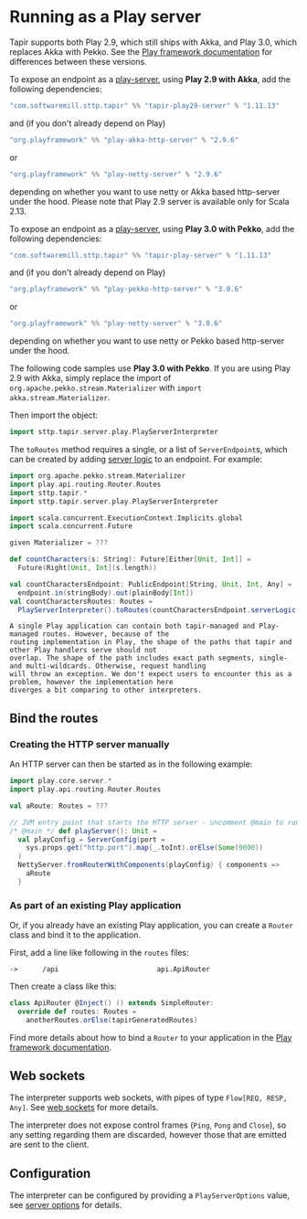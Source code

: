 # Running as a Play server

Tapir supports both Play 2.9, which still ships with Akka, and Play 3.0, which replaces Akka with Pekko.
See the [Play framework documentation](https://www.playframework.com/documentation/2.9.x/General#How-Play-Deals-with-Akkas-License-Change) for differences between these versions.

To expose an endpoint as a [play-server](https://www.playframework.com/), using **Play 2.9 with Akka**, add the following dependencies:

```scala
"com.softwaremill.sttp.tapir" %% "tapir-play29-server" % "1.11.13"
```

and (if you don't already depend on Play)

```scala
"org.playframework" %% "play-akka-http-server" % "2.9.6"
```

or

```scala
"org.playframework" %% "play-netty-server" % "2.9.6"
```

depending on whether you want to use netty or Akka based http-server under the hood. Please note that Play 2.9 server is available only for Scala 2.13.

To expose an endpoint as a [play-server](https://www.playframework.com/), using **Play 3.0 with Pekko**, add the following dependencies:

```scala
"com.softwaremill.sttp.tapir" %% "tapir-play-server" % "1.11.13"
```

and (if you don't already depend on Play)

```scala
"org.playframework" %% "play-pekko-http-server" % "3.0.6"
```

or

```scala
"org.playframework" %% "play-netty-server" % "3.0.6"
```

depending on whether you want to use netty or Pekko based http-server under the hood.

The following code samples use **Play 3.0 with Pekko**. If you are using Play 2.9 with Akka,
simply replace the import of `org.apache.pekko.stream.Materializer` with `import akka.stream.Materializer`.

Then import the object:

```scala
import sttp.tapir.server.play.PlayServerInterpreter
```

The `toRoutes` method requires a single, or a list of `ServerEndpoint`s, which can be created by adding
[server logic](logic.md) to an endpoint. For example:

```scala
import org.apache.pekko.stream.Materializer
import play.api.routing.Router.Routes
import sttp.tapir.*
import sttp.tapir.server.play.PlayServerInterpreter

import scala.concurrent.ExecutionContext.Implicits.global
import scala.concurrent.Future

given Materializer = ???

def countCharacters(s: String): Future[Either[Unit, Int]] =
  Future(Right[Unit, Int](s.length))

val countCharactersEndpoint: PublicEndpoint[String, Unit, Int, Any] =
  endpoint.in(stringBody).out(plainBody[Int])
val countCharactersRoutes: Routes =
  PlayServerInterpreter().toRoutes(countCharactersEndpoint.serverLogic(countCharacters _))
```

```{note}
A single Play application can contain both tapir-managed and Play-managed routes. However, because of the
routing implementation in Play, the shape of the paths that tapir and other Play handlers serve should not
overlap. The shape of the path includes exact path segments, single- and multi-wildcards. Otherwise, request handling
will throw an exception. We don't expect users to encounter this as a problem, however the implementation here
diverges a bit comparing to other interpreters.
```

## Bind the routes

### Creating the HTTP server manually

An HTTP server can then be started as in the following example:

```scala
import play.core.server.*
import play.api.routing.Router.Routes

val aRoute: Routes = ???

// JVM entry point that starts the HTTP server - uncomment @main to run
/* @main */ def playServer(): Unit =
  val playConfig = ServerConfig(port =
    sys.props.get("http.port").map(_.toInt).orElse(Some(9000))
  )
  NettyServer.fromRouterWithComponents(playConfig) { components =>
    aRoute
  }
```

### As part of an existing Play application

Or, if you already have an existing Play application, you can create a `Router` class and bind it to the application.

First, add a line like following in the `routes` files:
```
->      /api                        api.ApiRouter
```
Then create a class like this:
```scala
class ApiRouter @Inject() () extends SimpleRouter:
  override def routes: Routes = 
    anotherRoutes.orElse(tapirGeneratedRoutes)
```

Find more details about how to bind a `Router` to your application in the [Play framework documentation](https://www.playframework.com/documentation/2.8.x/ScalaSirdRouter#Binding-sird-Router).

## Web sockets

The interpreter supports web sockets, with pipes of type `Flow[REQ, RESP, Any]`. See [web sockets](../endpoint/websockets.md)
for more details.

The interpreter does not expose control frames (`Ping`, `Pong` and `Close`), so any setting regarding them are discarded, however those that are emitted are sent to the client.

## Configuration

The interpreter can be configured by providing a `PlayServerOptions` value, see
[server options](options.md) for details.

